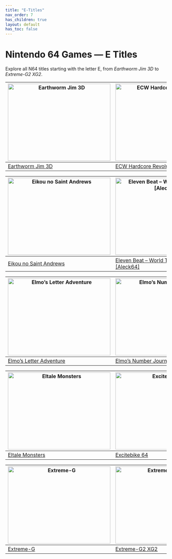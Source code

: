 ```yaml
---
title: "E-Titles"
nav_order: 7
has_children: true
layout: default
has_toc: false
---
```


# Nintendo 64 Games — E Titles

Explore all N64 titles starting with the letter E, from *Earthworm Jim 3D* to *Extreme-G2 XG2*.

| <a href="e/earthworm-jim-3d"><img src="https://images.launchbox-app.com/466b7efb-92da-4ecd-9e12-a5da6757863f.jpg" width="320" height="240" alt="Earthworm Jim 3D"/></a> | <a href="e/ecw-hardcore-revolution"><img src="https://images.launchbox-app.com/b76d7028-a43c-4e47-8317-83feb085e1a4.jpg" width="320" height="240" alt="ECW Hardcore Revolution"/></a> |
|---|---|
| [Earthworm Jim 3D](e/earthworm-jim-3d) | [ECW Hardcore Revolution](e/ecw-hardcore-revolution) |

| <a href="e/eikou-no-saint-andrews-st-andrews-old-course."><img src="https://images.launchbox-app.com/65214e69-9db4-48ab-8697-918142bafe32.png" width="320" height="240" alt="Eikou no Saint Andrews"/></a> | <a href="e/eleven-beat-world-tournament-aleck64"><img src="https://www.n64gamespedia.com/wp-content/uploads/2025/07/11beat.png" width="320" height="240" alt="Eleven Beat – World Tournament [Aleck64]"/></a> |
|---|---|
| [Eikou no Saint Andrews](e/eikou-no-saint-andrews-st-andrews-old-course.) | [Eleven Beat – World Tournament [Aleck64]](e/eleven-beat-world-tournament-aleck64) |

| <a href="e/elmos-letter-adventure"><img src="https://images.launchbox-app.com/8e9c4841-1956-405a-85cb-e06c1037946a.jpg" width="320" height="240" alt="Elmo’s Letter Adventure"/></a> | <a href="e/elmos-number-journey"><img src="https://images.launchbox-app.com/2d74f7d8-6ada-440b-84dc-2f3a44a8e9ac.jpg" width="320" height="240" alt="Elmo’s Number Journey"/></a> |
|---|---|
| [Elmo’s Letter Adventure](e/elmos-letter-adventure) | [Elmo’s Number Journey](e/elmos-number-journey) |

| <a href="e/eltale-monsters-quest-64-holy-magic-century"><img src="https://images.launchbox-app.com/7dbe7358-ad53-48a7-a695-2ea00a0247a6.png" width="320" height="240" alt="Eltale Monsters"/></a> | <a href="e/excitebike-64"><img src="https://images.launchbox-app.com/d91d6731-7afd-4b13-abc5-bfbbc904ca6d.jpg" width="320" height="240" alt="Excitebike 64"/></a> |
|---|---|
| [Eltale Monsters](e/eltale-monsters-quest-64-holy-magic-century) | [Excitebike 64](e/excitebike-64) |

| <a href="e/extreme-g"><img src="https://images.launchbox-app.com/786c936e-af7c-467e-870d-c71b3f427008.jpg" width="320" height="240" alt="Extreme-G"/></a> | <a href="e/extreme-g2-xg2"><img src="https://images.launchbox-app.com/e042b47c-ea2f-4ce3-8480-f9693a3891df.jpg" width="320" height="240" alt="Extreme-G2 XG2"/></a> |
|---|---|
| [Extreme-G](e/extreme-g) | [Extreme-G2 XG2](e/extreme-g2-xg2) |
